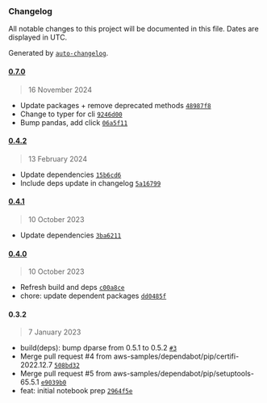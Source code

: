### Changelog

All notable changes to this project will be documented in this file. Dates are displayed in UTC.

Generated by [`auto-changelog`](https://github.com/CookPete/auto-changelog).

#### [0.7.0](https://github.com/aws-samples/scp-analyzer/compare/0.4.2...0.7.0)

> 16 November 2024

- Update packages + remove deprecated methods [`48987f8`](https://github.com/aws-samples/scp-analyzer/commit/48987f8f17c33917c1475c06102322dd4968f216)
- Change to typer for cli [`9246d00`](https://github.com/aws-samples/scp-analyzer/commit/9246d004da1c9d0a14b6d669304bfbf4e599e090)
- Bump pandas, add click [`06a5f11`](https://github.com/aws-samples/scp-analyzer/commit/06a5f11a4b189d6f3acc2085d10dd3338289b054)

#### [0.4.2](https://github.com/aws-samples/scp-analyzer/compare/0.4.1...0.4.2)

> 13 February 2024

- Update dependencies [`15b6cd6`](https://github.com/aws-samples/scp-analyzer/commit/15b6cd632efa3b1cd72b3075fb27f29c56fc6ab6)
- Include deps update in changelog [`5a16799`](https://github.com/aws-samples/scp-analyzer/commit/5a1679926563151f22d0cab9d31de146e0741140)

#### [0.4.1](https://github.com/aws-samples/scp-analyzer/compare/0.4.0...0.4.1)

> 10 October 2023

- Update dependencies [`3ba6211`](https://github.com/aws-samples/scp-analyzer/commit/3ba62110f37b119975d27226e2ae1b326eea3818)

#### [0.4.0](https://github.com/aws-samples/scp-analyzer/compare/0.3.2...0.4.0)

> 10 October 2023

- Refresh build and deps [`c00a8ce`](https://github.com/aws-samples/scp-analyzer/commit/c00a8ce10e1d4bb3a75553294b73ac7026b7a6b1)
- chore: update dependent packages [`dd0485f`](https://github.com/aws-samples/scp-analyzer/commit/dd0485f28cd885ac562994c3905484c4c29711c5)

#### 0.3.2

> 7 January 2023

- build(deps): bump dparse from 0.5.1 to 0.5.2 [`#3`](https://github.com/aws-samples/scp-analyzer/pull/3)
- Merge pull request #4 from aws-samples/dependabot/pip/certifi-2022.12.7 [`508bd32`](https://github.com/aws-samples/scp-analyzer/commit/508bd32af1ed9643429048bca1911a3732de325c)
- Merge pull request #5 from aws-samples/dependabot/pip/setuptools-65.5.1 [`e9039b0`](https://github.com/aws-samples/scp-analyzer/commit/e9039b01890c0586566963404b18497224c3308f)
- feat: initial notebook prep [`2964f5e`](https://github.com/aws-samples/scp-analyzer/commit/2964f5e62657afdb149c21add8081fe864207636)
